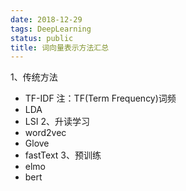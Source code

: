 ```yaml
---
date: 2018-12-29
tags: DeepLearning
status: public
title: 词向量表示方法汇总
---
```

1、传统方法
+ TF-IDF
注：TF(Term Frequency)词频
+ LDA
+ LSI
2、升读学习
+ word2vec
+ Glove
+ fastText
3、预训练
+ elmo
+ bert
